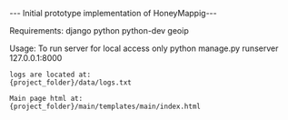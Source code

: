 --- Initial prototype implementation of HoneyMappig---

Requirements:
	django
	python
	python-dev
	geoip

Usage:
	To run server for local access only
	python manage.py runserver 127.0.0.1:8000

	logs are located at:
	{project_folder}/data/logs.txt

	Main page html at:
	{project_folder}/main/templates/main/index.html